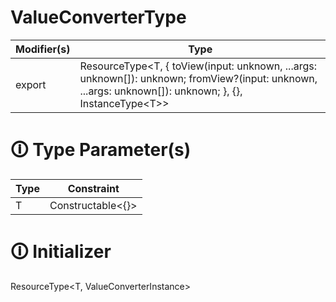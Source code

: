 # ValueConverterType

| Modifier(s)                            | Type                     |
|----------------------------------------|--------------------------|
| export | ResourceType&lt;T, { toView(input: unknown, ...args: unknown[]): unknown; fromView?(input: unknown, ...args: unknown[]): unknown; }, {}, InstanceType&lt;T&gt;&gt; |

# &#128712; Type Parameter(s)

| Type | Constraint              |
| ---- | ----------------------- |
| T    | Constructable&lt;{}&gt; |

# &#128712; Initializer

ResourceType<T, ValueConverterInstance>